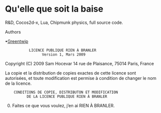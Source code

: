# Qu'elle que soit la baise 
R&amp;D, Cocos2d-x, Lua, Chipmunk physics, full source code.


Authors

•[Greentwip](http://greentwip.github.io)

               LICENCE PUBLIQUE RIEN À BRANLER
                     Version 1, Mars 2009

Copyright (C) 2009 Sam Hocevar
 14 rue de Plaisance, 75014 Paris, France

La copie et la distribution de copies exactes de cette licence sont
autorisées, et toute modification est permise à condition de changer
le nom de la licence.

        CONDITIONS DE COPIE, DISTRIBUTON ET MODIFICATION
              DE LA LICENCE PUBLIQUE RIEN À BRANLER

 0. Faites ce que vous voulez, j’en ai RIEN À BRANLER.